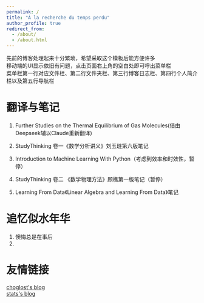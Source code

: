 ```yaml
---
permalink: /
title: "À la recherche du temps perdu"
author_profile: true
redirect_from: 
  - /about/
  - /about.html
---
```


先前的博客处理起来十分繁琐，希望采取这个模板后能方便许多  
移动端的UI显示依旧有问题，点击页面右上角的空白处即可呼出菜单栏  
菜单栏第一行对应文件栏、第二行文件夹栏、第三行博客日志栏、第四行个人简介栏以及第五行导航栏  

翻译与笔记
======
1. Further Studies on the Thermal Equilibrium of Gas Molecules(借由Deepseek辅以Claude重新翻译)  

1. StudyThinking 卷一《数学分析讲义》刘玉琏第六版笔记

1. Introduction to Machine Learning With Python（考虑到效率和时效性，暂停）

1. StudyThinking 卷二 《数学物理方法》顾樵第一版笔记（暂停）

1. Learning From Data《Linear Algebra and Learning From Data》笔记

追忆似水年华
======
1. 懊悔总是在事后
1. 

友情链接
======
[choglost's blog](https://choglost.site/)  
[stats's blog](https://blogs.statsschools.top/)
